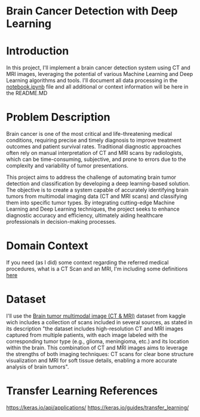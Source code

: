 # Brain Cancer Detection with Deep Learning

# Introduction

In this project, I'll implement a brain cancer detection system using CT and MRI images, leveraging the potential of various Machine Learning and Deep Learning algorithms and tools. I'll document all data processing in the [notebook.ipynb]() file and all additional or context information will be here in the README.MD

# Problem Description
Brain cancer is one of the most critical and life-threatening medical conditions, requiring precise and timely diagnosis to improve treatment outcomes and patient survival rates. Traditional diagnostic approaches often rely on manual interpretation of CT and MRI scans by radiologists, which can be time-consuming, subjective, and prone to errors due to the complexity and variability of tumor presentations.

This project aims to address the challenge of automating brain tumor detection and classification by developing a deep learning-based solution. The objective is to create a system capable of accurately identifying brain tumors from multimodal imaging data (CT and MRI scans) and classifying them into specific tumor types. By integrating cutting-edge Machine Learning and Deep Learning techniques, the project seeks to enhance diagnostic accuracy and efficiency, ultimately aiding healthcare professionals in decision-making processes.

# Domain Context
If you need (as I did) some context regarding the referred medical procedures, what is a CT Scan and an MRI, I'm including some definitions [here]()

# Dataset 
I'll use the [Brain tumor multimodal image (CT & MRI)](https://www.kaggle.com/datasets/murtozalikhon/brain-tumor-multimodal-image-ct-and-mri/code) dataset from kaggle wich includes a collection of scans included in several sources, as stated in its description "the dataset includes high-resolution CT and MRI images captured from multiple patients, with each image labeled with the corresponding tumor type (e.g., glioma, meningioma, etc.) and its location within the brain. This combination of CT and MRI images aims to leverage the strengths of both imaging techniques: CT scans for clear bone structure visualization and MRI for soft tissue details, enabling a more accurate analysis of brain tumors".

# Transfer Learning References

https://keras.io/api/applications/
https://keras.io/guides/transfer_learning/




